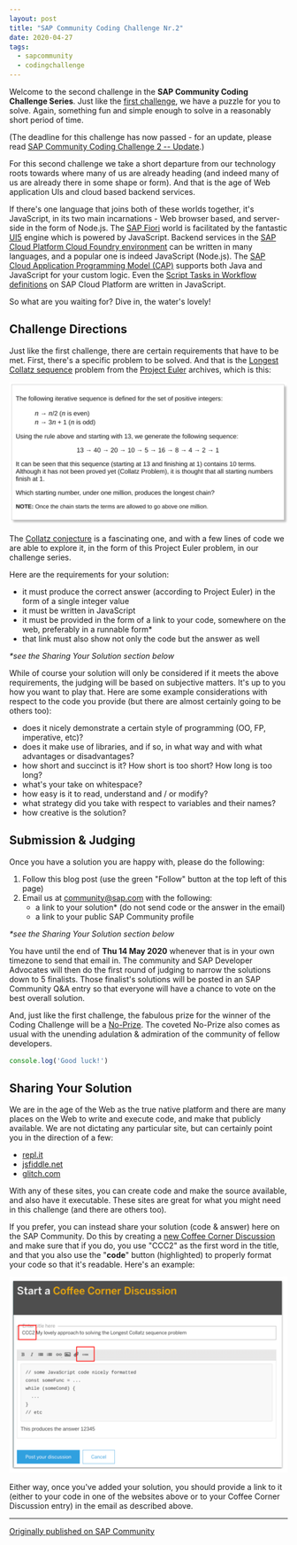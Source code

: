 ```yaml
---
layout: post
title: "SAP Community Coding Challenge Nr.2"
date: 2020-04-27
tags:
  - sapcommunity
  - codingchallenge
---
```

Welcome to the second challenge in the **SAP Community Coding Challenge
Series**. Just like the [first
challenge](https://blogs.sap.com/2020/02/28/sap-community-coding-challenge-series/),
we have a puzzle for you to solve. Again, something fun and simple
enough to solve in a reasonably short period of time.

(The deadline for this challenge has now passed - for an update, please
read [SAP Community Coding Challenge 2 --
Update](/blog/posts/2020/05/26/sap-community-coding-challenge-2-update/).)

For this second challenge we take a short departure from our technology
roots towards where many of us are already heading (and indeed many of
us are already there in some shape or form). And that is the age of Web
application UIs and cloud based backend services.

If there's one language that joins both of these worlds together, it's
JavaScript, in its two main incarnations - Web browser based, and
server-side in the form of Node.js. The [SAP
Fiori](https://www.sap.com/uk/products/fiori.html) world is facilitated
by the fantastic [UI5](https://sapui5.hana.ondemand.com/) engine which
is powered by JavaScript. Backend services in the [SAP Cloud Platform
Cloud Foundry
environment](https://developers.sap.com/tutorials/cp-cf-fundamentals.html)
can be written in many languages, and a popular one is indeed JavaScript
(Node.js). The [SAP Cloud Application Programming Model
(CAP)](https://blogs.sap.com/2018/10/10/application-programming-model-start-here/)
supports both Java and JavaScript for your custom logic. Even the
[Script Tasks in Workflow
definitions](https://blogs.sap.com/2018/01/26/discovering-scp-workflow-script-tasks/)
on SAP Cloud Platform are written in JavaScript.

So what are you waiting for? Dive in, the water's lovely!

## Challenge Directions

<a name="problem"></a>
Just like the first challenge, there are certain requirements that have
to be met. First, there's a specific problem to be solved. And that is
the [Longest Collatz sequence](https://projecteuler.net/problem=14)
problem from the [Project Euler](https://projecteuler.net/) archives,
which is this:

![](/images/2020/04/Screenshot-2020-04-16-at-14.37.17.png)


The [Collatz
conjecture](https://en.wikipedia.org/wiki/Collatz_conjecture) is a
fascinating one, and with a few lines of code we are able to explore it,
in the form of this Project Euler problem, in our challenge series.

<a name="requirements"></a>
Here are the requirements for your solution:

-   it must produce the correct answer (according to Project Euler) in
    the form of a single integer value
-   it must be written in JavaScript
-   it must be provided in the form of a link to your code, somewhere on
    the web, preferably in a runnable form\*
-   that link must also show not only the code but the answer as well


*\*see the Sharing Your Solution section below*

While of course your solution will only be considered if it meets the
above requirements, the judging will be based on subjective matters.
It's up to you how you want to play that. Here are some example
considerations with respect to the code you provide (but there are
almost certainly going to be others too):

-   does it nicely demonstrate a certain style of programming (OO, FP,
    imperative, etc)?
-   does it make use of libraries, and if so, in what way and with what
    advantages or disadvantages?
-   how short and succinct is it? How short is too short? How long is
    too long?
-   what's your take on whitespace?
-   how easy is it to read, understand and / or modify?
-   what strategy did you take with respect to variables and their
    names?
-   how creative is the solution?

## Submission & Judging

Once you have a solution you are happy with, please do the following:

1. Follow this blog post (use the green "Follow" button at the top left of this page)
2. Email us at <community@sap.com> with the following:
    -   a link to your solution\* (do not send code or the answer in the email)
    -   a link to your public SAP Community profile

*\*see the Sharing Your Solution section below*

You have until the end of **Thu 14 May 2020** whenever that is in your
own timezone to send that email in. The community and SAP Developer
Advocates will then do the first round of judging to narrow the
solutions down to 5 finalists. Those finalist's solutions will be
posted in an SAP Community Q&A entry so that everyone will have a chance
to vote on the best overall solution.

And, just like the first challenge, the fabulous prize for the winner of
the Coding Challenge will be a
[No-Prize](https://en.wikipedia.org/wiki/Marvel_No-Prize). The coveted
No-Prize also comes as usual with the unending adulation & admiration of
the community of fellow developers.

```javascript
console.log('Good luck!')
```

## Sharing Your Solution

We are in the age of the Web as the true native platform and there are
many places on the Web to write and execute code, and make that publicly
available. We are not dictating any particular site, but can certainly
point you in the direction of a few:

-   [repl.it](https://repl.it)
-   [jsfiddle.net](https://jsfiddle.net/)
-   [glitch.com](https://glitch.com/)

With any of these sites, you can create code and make the source
available, and also have it executable. These sites are great for what
you might need in this challenge (and there are others too).

If you prefer, you can instead share your solution (code & answer) here
on the SAP Community. Do this by creating a [new Coffee Corner
Discussion](https://answers.sap.com/articles/create.html) and make sure
that if you do, you use "CCC2" as the first word in the title, and
that you also use the "**code**" button (highlighted) to properly
format your code so that it's readable. Here's an example:

![](/images/2020/04/Screenshot-2020-04-16-at-18.46.32.png)

Either way, once you've added your solution, you should provide a link
to it (either to your code in one of the websites above or to your
Coffee Corner Discussion entry) in the email as described above.

---

[Originally published on SAP Community](https://community.sap.com/t5/welcome-corner-blog-posts/sap-community-coding-challenge-nr-2/ba-p/13442011)
